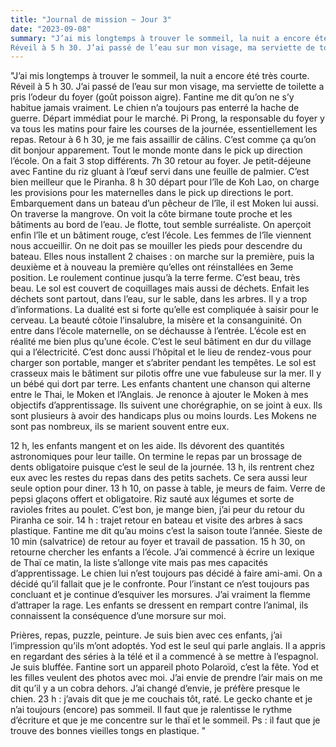 ```yaml
---
title: "Journal de mission ~ Jour 3"
date: "2023-09-08"
summary: "J’ai mis longtemps à trouver le sommeil, la nuit a encore été très courte. 
Réveil à 5 h 30. J’ai passé de l’eau sur mon visage, ma serviette de toilette a pris l’odeur du foyer (goût poisson aigre). Fantine me dit qu’on ne s’y habitue jamais vraiment. Le chien n’a toujours pas enterré la hache de guerre."
---
```



"J’ai mis longtemps à trouver le sommeil, la nuit a encore été très courte. 
Réveil à 5 h 30. J’ai passé de l’eau sur mon visage, ma serviette de toilette a pris l’odeur du foyer (goût poisson aigre). Fantine me dit qu’on ne s’y habitue jamais vraiment. Le chien n’a toujours pas enterré la hache de guerre. 
Départ immédiat pour le marché. Pi Prong, la responsable du foyer y va tous les matins pour faire les courses de la journée, essentiellement les repas.
Retour à 6 h 30, je me fais assaillir de câlins. C’est comme ça qu’on dit bonjour apparement. Tout le monde monte dans le pick up direction l’école. On a fait 3 stop différents. 
7h 30 retour au foyer. Je petit-déjeune avec Fantine du riz gluant à l’œuf servi dans une feuille de palmier. C’est bien meilleur que le Piranha. 
8 h 30 départ pour l’île de Koh Lao, on charge les provisions pour les maternelles dans le pick up directions le port. Embarquement dans un bateau d’un pêcheur de l’île, il est Moken lui aussi. On traverse la mangrove. On voit la côte birmane toute proche et les bâtiments au bord de l’eau. Je flotte, tout semble surréaliste. 
On aperçoit enfin l’île et un bâtiment rouge, c’est l’école. Les femmes de l’île viennent nous accueillir. On ne doit pas se mouiller les pieds pour descendre du bateau. Elles nous installent 2 chaises : on marche sur la première, puis la deuxième et à nouveau la première qu’elles ont réinstallées en 3eme position. Le roulement continue jusqu’à la terre ferme. 
C’est beau, très beau. Le sol est couvert de coquillages mais aussi de déchets. Enfait les déchets sont partout, dans l’eau, sur le sable, dans les arbres. Il y a trop d’informations. La dualité est si forte qu’elle est compliquée à saisir pour le cerveau. La beauté côtoie l’insalubre, la misère et la consanguinité. 
On entre dans l’école maternelle, on se déchausse à l’entrée. L’école est en réalité me bien plus qu’une école. C’est le seul bâtiment en dur du village qui a l’électricité. C’est donc aussi l’hôpital et le lieu de rendez-vous pour charger son portable, manger et s’abriter pendant les tempêtes. 
Le sol est crasseux mais le bâtiment sur pilotis offre une vue fabuleuse sur la mer. Il y un bébé qui dort par terre. Les enfants chantent une chanson qui alterne entre le Thai, le Moken et l’Anglais. Je renonce à ajouter le Moken à mes objectifs d’apprentissage. Ils suivent une chorégraphie, on se joint à eux. Ils sont plusieurs à avoir des handicaps plus ou moins lourds. Les Mokens ne sont pas nombreux, ils se marient souvent entre eux. 

12 h, les enfants mangent et on les aide. Ils dévorent des quantités astronomiques pour leur taille. On termine le repas par un brossage de dents obligatoire puisque c’est le seul de la journée. 13 h, ils rentrent chez eux avec les restes du repas dans des petits sachets. Ce sera aussi leur seule option pour diner. 
13 h 10, on passe à table, je meurs de faim. Verre de pepsi glaçons offert et obligatoire. Riz sauté aux légumes et sorte de ravioles frites au poulet. C’est bon, je mange bien, j’ai peur du retour du Piranha ce soir. 
14 h : trajet retour en bateau et visite des arbres à sacs plastique. Fantine me dit qu’au moins c’est la saison toute l’année. 
Sieste de 10 min (salvatrice) de retour au foyer et travail de passation. 15 h 30, on retourne chercher les enfants a l’école. J’ai commencé à écrire un lexique de Thaï ce matin, la liste s’allonge vite mais pas mes capacités d’apprentissage. 
Le chien lui n’est toujours pas décidé à faire ami-ami. On a décidé qu’il fallait que je le confronte. Pour l’instant ce n’est toujours pas concluant et je continue d’esquiver les morsures. J’ai vraiment la flemme d’attraper la rage. Les enfants se dressent en rempart contre l’animal, ils connaissent la conséquence d’une morsure sur moi. 

Prières, repas, puzzle, peinture. Je suis bien avec ces enfants, j’ai l’impression qu’ils m’ont adoptés. Yod est le seul qui parle anglais. Il a appris en regardant des séries à la télé et il a commencé à se mettre à l’espagnol. Je suis bluffée. 
Fantine sort un appareil photo Polaroïd, c’est la fête. Yod et les filles veulent des photos avec moi. 
J’ai envie de prendre l’air mais on me dit qu’il y a un cobra dehors. J’ai changé d’envie, je préfère presque le chien. 
23 h : j’avais dit que je me couchais tôt, raté. Le gecko chante et je n’ai toujours (encore) pas sommeil. Il faut que je ralentisse le rythme d’écriture et que je me concentre sur le thaï et le sommeil. 
Ps : il faut que je trouve des bonnes vieilles tongs en plastique. "
